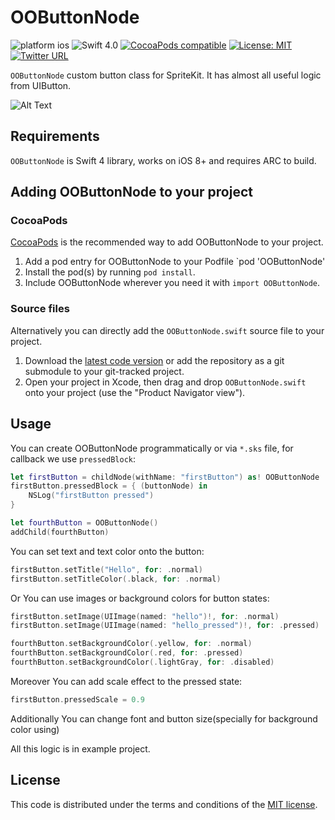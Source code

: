 # OOButtonNode

![platform ios](http://b.repl.ca/v1/platform-ios-lightgrey.png) ![Swift 4.0](http://b.repl.ca/v1/Swift-4.0-blue.png) [![CocoaPods compatible](http://b.repl.ca/v1/pod-1.4.0-blue.png)]() [![License: MIT](http://b.repl.ca/v1/License-MIT-lightgrey.png)](LICENSE) 
[![Twitter URL](https://img.shields.io/twitter/url/http/shields.io.svg?style=social&logo=twitter)](https://twitter.com/ooleinich)


`OOButtonNode` custom button class for SpriteKit. It has almost all useful logic from UIButton.

![Alt Text](https://user-images.githubusercontent.com/9960447/36678749-a2270014-1b22-11e8-96a9-0f4aba84bcf1.gif)

## Requirements

`OOButtonNode` is Swift 4 library, works on iOS 8+ and requires ARC to build.

## Adding OOButtonNode to your project

### CocoaPods

[CocoaPods](http://cocoapods.org) is the recommended way to add OOButtonNode to your project.

1. Add a pod entry for OOButtonNode to your Podfile `pod 'OOButtonNode'
2. Install the pod(s) by running `pod install`.
3. Include OOButtonNode wherever you need it with `import OOButtonNode`.

### Source files

Alternatively you can directly add the `OOButtonNode.swift` source file to your project.

1. Download the [latest code version](https://github.com/ooleynich/OOButtonNode/archive/master.zip) or add the repository as a git submodule to your git-tracked project.
2. Open your project in Xcode, then drag and drop `OOButtonNode.swift` onto your project (use the "Product Navigator view").

## Usage

You can create OOButtonNode programmatically or via `*.sks` file, for callback we use `pressedBlock`:

```swift
let firstButton = childNode(withName: "firstButton") as! OOButtonNode
firstButton.pressedBlock = { (buttonNode) in
    NSLog("firstButton pressed")
}

let fourthButton = OOButtonNode()
addChild(fourthButton)
```

You can set text and text color onto the button:

```swift
firstButton.setTitle("Hello", for: .normal)
firstButton.setTitleColor(.black, for: .normal)
```

Or You can use images or background colors for button states:

```swift
firstButton.setImage(UIImage(named: "hello")!, for: .normal)
firstButton.setImage(UIImage(named: "hello_pressed")!, for: .pressed)

fourthButton.setBackgroundColor(.yellow, for: .normal)
fourthButton.setBackgroundColor(.red, for: .pressed)
fourthButton.setBackgroundColor(.lightGray, for: .disabled)
```

Moreover You can add scale effect to the pressed state:

```swift
firstButton.pressedScale = 0.9
```

Additionally You can change font and button size(specially for background color using)

All this logic is in example project.

## License

This code is distributed under the terms and conditions of the [MIT license](LICENSE).